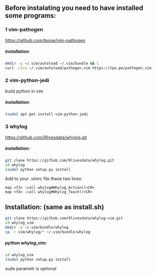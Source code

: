 ## Before instalating you need to have installed some programs:

### 1 vim-pathogen
https://github.com/tpope/vim-pathogen

##### installation:
```sh
mkdir -p ~/.vim/autoload ~/.vim/bundle && \
curl -LSso ~/.vim/autoload/pathogen.vim https://tpo.pe/pathogen.vim
```


### 2 vim-python-jedi
build python in vim

##### installation:
```sh
(sudo) apt-get install vim-python-jedi
```


### 3 whylog
https://github.com/9livesdata/whylog.git

##### installation:
```sh
git clone https://github.com/9livesdata/whylog.git
cd whylog
(sudo) python setup.py install
```


Add to your .vimrc file these two lines:

```vim
map <f3> :call whylog#Whylog_Action()<CR>
map <f4> :call whylog#Whylog_Teach()<CR>
```


## Installation: (same as install.sh)
```sh
git clone https://github.com/9livesdata/whylog-vim.git
cd whylog_vim
mkdir -p ~/.vim/bundle/whylog
cp -r vim/whylog/* ~/.vim/bundle/whylog
```
##### python whylog\_vim:

```sh
cd whylog_vim
(sudo) python setup.py install
```
sudo parametr is optional
